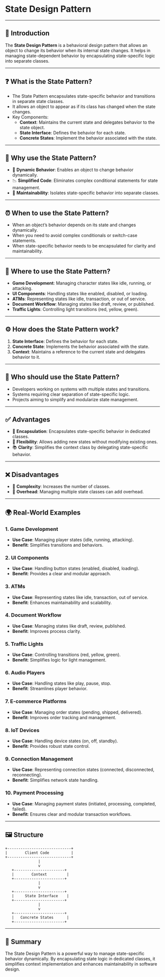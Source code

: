 # State Design Pattern

---

## 🔎 Introduction

The **State Design Pattern** is a behavioral design pattern that allows an object to change its behavior when its internal state changes. It helps in managing state-dependent behavior by encapsulating state-specific logic into separate classes.

---

## ❓ What is the State Pattern?

- The State Pattern encapsulates state-specific behavior and transitions in separate state classes.
- It allows an object to appear as if its class has changed when the state changes.
- Key Components:
    - **Context**: Maintains the current state and delegates behavior to the state object.
    - **State Interface**: Defines the behavior for each state.
    - **Concrete States**: Implement the behavior associated with the state.

---

## 🤔 Why use the State Pattern?

- 🔄 **Dynamic Behavior**: Enables an object to change behavior dynamically.
- 📉 **Simplified Code**: Eliminates complex conditional statements for state management.
- 🔧 **Maintainability**: Isolates state-specific behavior into separate classes.

---

## ⏰ When to use the State Pattern?

- When an object’s behavior depends on its state and changes dynamically.
- When you need to avoid complex conditionals or switch-case statements.
- When state-specific behavior needs to be encapsulated for clarity and maintainability.

---

## 📍 Where to use the State Pattern?

- **Game Development**: Managing character states like idle, running, or attacking.
- **UI Components**: Handling states like enabled, disabled, or loading.
- **ATMs**: Representing states like idle, transaction, or out of service.
- **Document Workflow**: Managing states like draft, review, or published.
- **Traffic Lights**: Controlling light transitions (red, yellow, green).

---

## ⚙️ How does the State Pattern work?

1. **State Interface**: Defines the behavior for each state.
2. **Concrete State**: Implements the behavior associated with the state.
3. **Context**: Maintains a reference to the current state and delegates behavior to it.

---

## 👥 Who should use the State Pattern?

- Developers working on systems with multiple states and transitions.
- Systems requiring clear separation of state-specific logic.
- Projects aiming to simplify and modularize state management.

---

## ✅ Advantages

- 🔔 **Encapsulation**: Encapsulates state-specific behavior in dedicated classes.
- 🔄 **Flexibility**: Allows adding new states without modifying existing ones.
- 📚 **Clarity**: Simplifies the context class by delegating state-specific behavior.

---

## ❌ Disadvantages

- 🚧 **Complexity**: Increases the number of classes.
- 🔧 **Overhead**: Managing multiple state classes can add overhead.

---

## 🌍 Real-World Examples

### 1. **Game Development**
- **Use Case**: Managing player states (idle, running, attacking).
- **Benefit**: Simplifies transitions and behaviors.

### 2. **UI Components**
- **Use Case**: Handling button states (enabled, disabled, loading).
- **Benefit**: Provides a clear and modular approach.

### 3. **ATMs**
- **Use Case**: Representing states like idle, transaction, out of service.
- **Benefit**: Enhances maintainability and scalability.

### 4. **Document Workflow**
- **Use Case**: Managing states like draft, review, published.
- **Benefit**: Improves process clarity.

### 5. **Traffic Lights**
- **Use Case**: Controlling transitions (red, yellow, green).
- **Benefit**: Simplifies logic for light management.

### 6. **Audio Players**
- **Use Case**: Handling states like play, pause, stop.
- **Benefit**: Streamlines player behavior.

### 7. **E-commerce Platforms**
- **Use Case**: Managing order states (pending, shipped, delivered).
- **Benefit**: Improves order tracking and management.

### 8. **IoT Devices**
- **Use Case**: Handling device states (on, off, standby).
- **Benefit**: Provides robust state control.

### 9. **Connection Management**
- **Use Case**: Representing connection states (connected, disconnected, reconnecting).
- **Benefit**: Simplifies network state handling.

### 10. **Payment Processing**
- **Use Case**: Managing payment states (initiated, processing, completed, failed).
- **Benefit**: Ensures clear and modular transaction workflows.

---

## 🖼️ Structure

```plaintext
+-----------------------------+
|        Client Code          |
+-----------------------------+
               |
               v
   +-----------------------+
   |        Context         |
   +-----------------------+
               |
               v
   +-----------------------+
   |     State Interface    |
   +-----------------------+
               |
               v
   +-----------------------+
   |   Concrete States      |
   +-----------------------+
```

---

## 🌟 Summary

The State Design Pattern is a powerful way to manage state-specific behavior dynamically. By encapsulating state logic in dedicated classes, it simplifies context implementation and enhances maintainability in software design.
